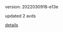 version: 2022030918-e13e

updated 2 avds

[details](https://github.com/0x74f917491bfa7ebfa379/ali_avd_db/blob/master/change_log/2022/03/09/18/e13e.txt)